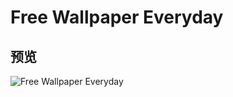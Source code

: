 # Free Wallpaper Everyday

## 预览

![Free Wallpaper Everyday]("https://codehhr.github.io/wx-miniprogram-wallpaper/view.jpg")

